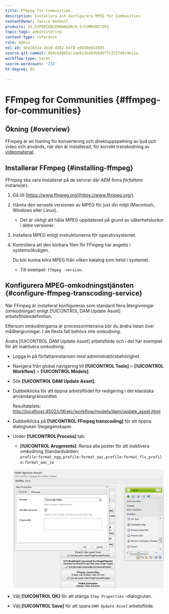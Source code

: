 ```yaml
---
title: FFmpeg for Communities
description: Installera och konfigurera MPEG för Communities
contentOwner: Janice Kendall
products: SG_EXPERIENCEMANAGER/6.5/COMMUNITIES
topic-tags: administering
content-type: reference
role: Admin
exl-id: dbe28334-3b38-4362-b4f8-e0630e634503
source-git-commit: 8b4cb4065ec14e813b49fb0d577c372790c9b21a
workflow-type: tm+mt
source-wordcount: '233'
ht-degree: 0%

---
```


# FFmpeg for Communities {#ffmpeg-for-communities}

## Ökning {#overview}

FFmpeg är en lösning för konvertering och direktuppspelning av ljud och video och används, när den är installerad, för korrekt transkodning av [videomaterial](../../help/sites-authoring/default-components-foundation.md#video).

## Installerar FFmpeg {#installing-ffmpeg}

FFmpeg ska vara installerat på de servrar där AEM finns *författare* instans(er).

1. Gå till [https://www.ffmpeg.org](https://www.ffmpeg.org/).
1. Hämta den senaste versionen av MPEG för just din miljö (Macintosh, Windows eller Linux).

   * Det är viktigt att hålla MPEG uppdaterad på grund av säkerhetsluckor i äldre versioner.

1. Installera MPEG enligt instruktionerna för operativsystemet.

1. Kontrollera att den körbara filen för FFmpeg har angetts i systemsökvägen.

   Du bör kunna köra MPEG från vilken katalog som helst i systemet.

   * Till exempel: `ffmpeg -version`.

## Konfigurera MPEG-omkodningstjänsten {#configure-ffmpeg-transcoding-service}

När FFmpeg är installerat konfigureras som standard flera återgivningar (omkodningar) enligt [!UICONTROL DAM Update Asset] arbetsflödesdefinition.

Eftersom omkodningarna är processorintensiva bör du ändra listan över målåtergivningar. I de flesta fall behövs inte omkodning.

Ändra [!UICONTROL DAM Update Asset] arbetsflöde och i det här exemplet för att inaktivera omkodning:

* Logga in på författarinstansen med administratörsbehörighet.
* Navigera från global navigering till **[!UICONTROL Tools]** > **[!UICONTROL Workflow]** > **[!UICONTROL Models]**.
* Sök **[!UICONTROL DAM Update Asset]**.
* Dubbelklicka för att öppna arbetsflödet för redigering i det klassiska användargränssnittet.

  Resultatplats: [http://localhost:4502/cf#/etc/workflow/models/dam/update_asset.html](http://localhost:4502/cf#/etc/workflow/models/dam/update_asset.html)

* Dubbelklicka på **[!UICONTROL FFmpeg transcoding]** för att öppna dialogrutan Stegegenskaper.
* Under **[!UICONTROL Process]** tab:

   * **[!UICONTROL Arugments]**: Rensa alla poster för att inaktivera omkodning Standardvärden: `profile:format_ogg,profile:format_aac,profile:format_flv,profile:format_aac_ie`

  ![configure-ffmpeg](assets/configure-ffmpeg.png)

* Välj **[!UICONTROL OK]** för att stänga `Step Properties` -dialogrutan.

* Välj **[!UICONTROL Save]** för att spara `DAM Update Asset` arbetsflöde.
